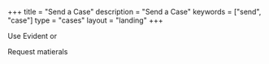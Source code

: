 +++
title = "Send a Case"
description = "Send a Case"
keywords = ["send", "case"]
type = "cases"
layout = "landing"
+++

Use Evident or

Request matierals

